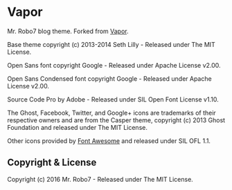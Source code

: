 # Vapor

Mr. Robo7 blog theme. Forked from [Vapor](https://github.com/sethlilly/Vapor).

Base theme copyright (c) 2013-2014 Seth Lilly - Released under The MIT License.

Open Sans font copyright Google - Released under Apache License v2.00.

Open Sans Condensed font copyright Google - Released under Apache License v2.00.

Source Code Pro by Adobe - Released under SIL Open Font License v1.10.

The Ghost, Facebook, Twitter, and Google+ icons are trademarks of their respective owners and are from the Casper theme, copyright (c) 2013 Ghost Foundation and released under The MIT License.

Other icons provided by [Font Awesome](https://github.com/FortAwesome/Font-Awesome) and released under SIL OFL 1.1.

## Copyright & License

Copyright (c) 2016 Mr. Robo7 - Released under The MIT License.